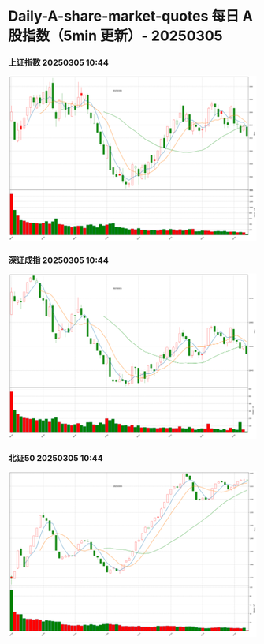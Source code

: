 
# Daily-A-share-market-quotes 每日 A 股指数（5min 更新）- 20250305

### 上证指数 20250305 10:44
![](./fig/2025/3/20250305-sh000001.png)

### 深证成指 20250305 10:44
![](./fig/2025/3/20250305-sz399001.png)

### 北证50 20250305 10:44
![](./fig/2025/3/20250305-bj899050.png)
